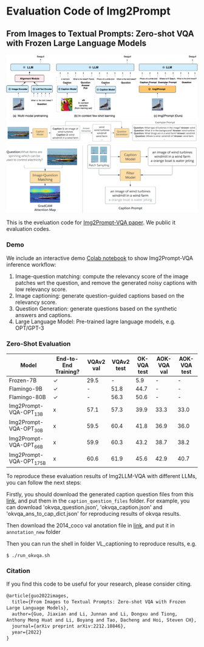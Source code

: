 # Evaluation Code of Img2Prompt

## From Images to Textual Prompts: Zero-shot VQA with Frozen Large Language Models


<img src="Illustration.png" width="700">
<img src="QuestionGeneration.png" width="700">
<img src="Caption.png" width="700">

This is the eveluation code for <a href="https://arxiv.org/abs/2212.10846">Img2Prompt-VQA paper</a>. We public it evaluation codes.

### Demo
We include an interactive demo [Colab notebook](https://colab.research.google.com/github/salesforce/LAVIS/blob/main/projects/img2prompt-vqa/img2prompt_vqa.ipynb)
to show Img2Prompt-VQA inference workflow:
1. Image-question matching: compute the relevancy score of the image patches wrt the question, and remove the generated noisy captions with low relevancy score.
2. Image captioning: generate question-guided captions based on the relevancy score.
3. Question Generation: generate questions based on the synthetic answers and captions.
4. Large Language Model: Pre-trained lagre language models, e.g. OPT/GPT-3

### Zero-Shot Evaluation
<table>
<thead>
  <tr>
    <th rowspan="2">Model</th>
    <th rowspan="2">End-to-End Training?</th>
    <th colspan="1">VQAv2 val</th>
    <th colspan="1">VQAv2 test</th>
    <th colspan="1">OK-VQA test</th>
    <th colspan="1">AOK-VQA val</th>
    <th colspan="1">AOK-VQA test</th>
  </tr>

</thead>
<tbody>
  <tr>
    <td> Frozen-7B</td>
    <td> ✓ </td> 
    <td>29.5</td>
    <td>-</td>
    <td>5.9</td>
    <td>-</td>
<td>-</td>
  </tr>
<tr>
    <td> Flamingo-9B </td>
    <td> ✓</td> 
    <td>-</td>
    <td>51.8</td>
    <td>44.7</td>
    <td>-</td>
<td>-</td>
  </tr>
  <tr>
    <td> Flamingo-80B</td>
    <td>✓</td> 
    <td>-</td>
    <td>56.3</td>
    <td>50.6</td>
    <td>-</td>
<td>-</td>
  </tr>
  <tr>
    <td> Img2Prompt-VQA-OPT<sub>13B</sub> </td>
<td> x</td> 
    <td>57.1</td>
    <td>57.3 </td>
    <td>39.9</td>
    <td>33.3</td>
<td>33.0</td>
  </tr>
  <tr>
    <td> Img2Prompt-VQA-OPT<sub>30B</td>
<td> x</td> 
    <td>59.5</td>
    <td>60.4 </td>
    <td>41.8 </td>
    <td>36.9</td>
<td>36.0 </td>
  </tr>
  <tr>
    <td> Img2Prompt-VQA-OPT<sub>66B</td>
<td> x</td> 
    <td>59.9</td>
    <td>60.3 </td>
    <td>43.2</td>
    <td>38.7</td>
<td>38.2</td>
  </tr>
  <tr>
   <td> Img2Prompt-VQA-OPT<sub>175B</td>
<td> x</td> 
    <td>60.6</td>
    <td>61.9</td>
    <td>45.6</td>
    <td>42.9</td>
<td>40.7</td>
  </tr>
</tbody>
</table>

To reproduce these evaluation results of Img2LLM-VQA with different LLMs, you can follow the next steps:

Firstly, you should download the generated caption question files from this [link](https://drive.google.com/drive/folders/1KbBrWTac5YuG_b6CVEWM4jYwpR_YbcEO?usp=sharing), and put them in the `caption_question_files` folder. For example, you can download 'okvqa_question.json', 'okvqa_caption.json' and 'okvqa_ans_to_cap_dict.json' for reproducing results of okvqa results.

Then download the 2014_coco val anotation file in [link]([https://cocodataset.org/#download](url)), and put it in `annotation_new` folder

Then you can run the shell in folder VL_captioning to reproduce results, e.g.
```
$ ./run_okvqa.sh
```


### Citation
If you find this code to be useful for your research, please consider citing.
```
@article{guo2022images,
  title={From Images to Textual Prompts: Zero-shot VQA with Frozen Large Language Models},
  author={Guo, Jiaxian and Li, Junnan and Li, Dongxu and Tiong, Anthony Meng Huat and Li, Boyang and Tao, Dacheng and Hoi, Steven CH},
  journal={arXiv preprint arXiv:2212.10846},
  year={2022}
}

```


